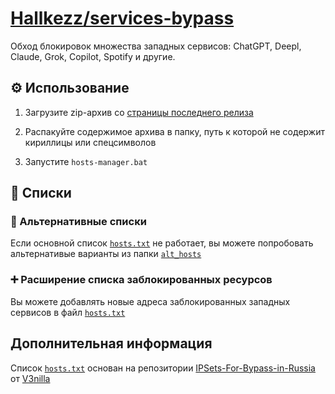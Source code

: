 # <a href="https://github.com/Hallkezz/">Hallkezz</a><a href="https://github.com/Hallkezz/services-bypass">/services-bypass</a>

Обход блокировок множества западных сервисов: ChatGPT, Deepl, Claude, Grok, Copilot, Spotify и другие.

## ⚙️ Использование

1. Загрузите zip-архив со [страницы последнего релиза](https://github.com/Hallkezz/services-bypass/releases/latest)

2. Распакуйте содержимое архива в папку, путь к которой не содержит кириллицы или спецсимволов

3. Запустите `hosts-manager.bat`

## 🧾 Списки

### 🔁 Альтернативные списки

Если основной список [`hosts.txt`](hosts.txt) не работает, вы можете попробовать альтернативые варианты из папки [`alt_hosts`](/alt_hosts)

### ➕ Расширение списка заблокированных ресурсов

Вы можете добавлять новые адреса заблокированных западных сервисов в файл [`hosts.txt`](hosts.txt)

## Дополнительная информация
Список [`hosts.txt`](hosts.txt) основан на репозитории [IPSets-For-Bypass-in-Russia](https://github.com/V3nilla/IPSets-For-Bypass-in-Russia) от [V3nilla](https://github.com/V3nilla)
